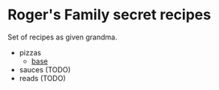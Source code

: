 # Roger's Family secret recipes

Set of recipes as given grandma.

- pizzas 
    - [base](./pizzas/base.md)
- sauces (TODO)
- reads (TODO)